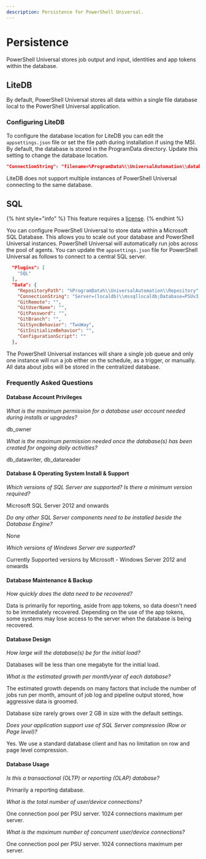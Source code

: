 ```yaml
---
description: Persistence for PowerShell Universal.
---
```


# Persistence

PowerShell Universal stores job output and input, identities and app tokens within the database.&#x20;

## LiteDB

By default, PowerShell Universal stores all data within a single file database local to the PowerShell Universal application.&#x20;

### Configuring LiteDB

To configure the database location for LiteDB you can edit the `appsettings.json` file or set the file path during installation if using the MSI. By default, the database is stored in the ProgramData directory. Update this setting to change the database location.&#x20;

```json
"ConnectionString": "filename=%ProgramData%\\UniversalAutomation\\database.db;upgrade=true",
```

LiteDB does not support multiple instances of PowerShell Universal connecting to the same database.&#x20;

## SQL&#x20;

{% hint style="info" %}
This feature requires a [license](../licensing.md).
{% endhint %}

You can configure PowerShell Universal to store data within a Microsoft SQL Database. This allows you to scale out your database and PowerShell Universal instances. PowerShell Universal will automatically run jobs across the pool of agents. You can update the `appsettings.json` file for PowerShell Universal as follows to connect to a central SQL server.&#x20;

```json
  "Plugins": [
    "SQL"
  ],
  "Data": {
    "RepositoryPath": "%ProgramData%\\UniversalAutomation\\Repository",
    "ConnectionString": "Server=(localdb)\\mssqllocaldb;Database=PSUv3;Integrated Security=true;",
    "GitRemote": "",
    "GitUserName": "",
    "GitPassword": "",
    "GitBranch": "",
    "GitSyncBehavior": "TwoWay",
    "GitInitializeBehavior": "",
    "ConfigurationScript": ""
  },
```

The PowerShell Universal instances will share a single job queue and only one instance will run a job either on the schedule, as a trigger, or manually. All data about jobs will be stored in the centralized database.&#x20;

### Frequently Asked Questions

#### Database Account Privileges&#x20;

_What is the maximum permission for a database user account needed during installs or upgrades?_

db\_owner

_What is the maximum permission needed once the database(s) has been created for ongoing daily activities?_

db\_datawriter, db\_datareader

#### Database & Operating System Install & Support&#x20;

_Which versions of SQL Server are supported? Is there a minimum version required?_

Microsoft SQL Server 2012 and onwards

_Do any other SQL Server components need to be installed beside the Database Engine?_

None

_Which versions of Windows Server are supported?_

Currently Supported versions by Microsoft - Windows Server 2012 and onwards

#### Database Maintenance & Backup

_How quickly does the data need to be recovered?_

Data is primarily for reporting, aside from app tokens, so data doesn't need to be immediately recovered. Depending on the use of the app tokens, some systems may lose access to the server when the database is being recovered.

#### Database Design

_How large will the database(s) be for the initial load?_

Databases will be less than one megabyte for the initial load.

_What is the estimated growth per month/year of each database?_

The estimated growth depends on many factors that include the number of jobs run per month, amount of job log and pipeline output stored, how aggressive data is groomed.

Database size rarely grows over 2 GB in size with the default settings.

_Does your application support use of SQL Server compression (Row or Page level)?_

Yes. We use a standard database client and has no limitation on row and page level compression.

#### Database Usage

_Is this a transactional (OLTP) or reporting (OLAP) database?_

Primarily a reporting database.

_What is the total number of user/device connections?_

One connection pool per PSU server. 1024 connections maximum per server.

_What is the maximum number of concurrent user/device connections?_

One connection pool per PSU server. 1024 connections maximum per server.
